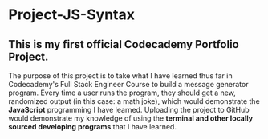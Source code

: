 # Project-JS-Syntax
## This is my first official Codecademy Portfolio Project.
The purpose of this project is to take what I have learned thus far in Codecademy's Full Stack Engineer Course to build a message generator program. Every time a user runs the program, they should get a new, randomized output (in this case: a math joke), which would demonstrate the **JavaScript** programming I have learned. Uploading the project to GitHub would demonstrate my knowledge of using the **terminal and other locally sourced developing programs** that I have learned.
